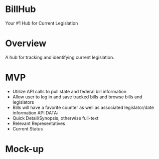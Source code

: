 # BillHub
Your #1 Hub for Current Legislation

# Overview
A hub for tracking and identifying current legislation.

# MVP
- Utilize API calls to pull state and federal bill information
- Allow user to log in and save tracked bills and browse bills and legislators
- Bills will have a favorite counter as well as associated legislator/date information
API DATA:
- Quick Detail/Synopsis, otherwise full-text
- Relevant Representatives
- Current Status

# Mock-up

